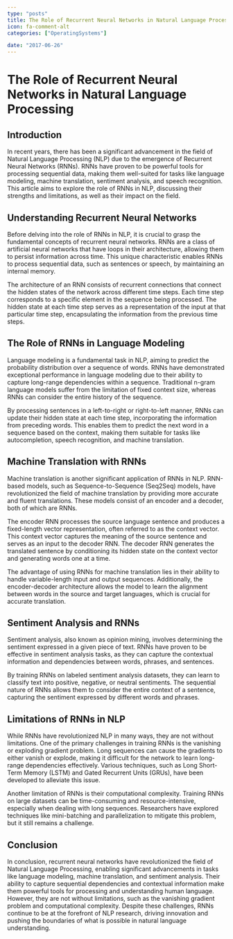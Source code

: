 ```yaml
---
type: "posts"
title: The Role of Recurrent Neural Networks in Natural Language Processing
icon: fa-comment-alt
categories: ["OperatingSystems"]

date: "2017-06-26"
---
```




# The Role of Recurrent Neural Networks in Natural Language Processing

## Introduction

In recent years, there has been a significant advancement in the field of Natural Language Processing (NLP) due to the emergence of Recurrent Neural Networks (RNNs). RNNs have proven to be powerful tools for processing sequential data, making them well-suited for tasks like language modeling, machine translation, sentiment analysis, and speech recognition. This article aims to explore the role of RNNs in NLP, discussing their strengths and limitations, as well as their impact on the field.

## Understanding Recurrent Neural Networks

Before delving into the role of RNNs in NLP, it is crucial to grasp the fundamental concepts of recurrent neural networks. RNNs are a class of artificial neural networks that have loops in their architecture, allowing them to persist information across time. This unique characteristic enables RNNs to process sequential data, such as sentences or speech, by maintaining an internal memory.

The architecture of an RNN consists of recurrent connections that connect the hidden states of the network across different time steps. Each time step corresponds to a specific element in the sequence being processed. The hidden state at each time step serves as a representation of the input at that particular time step, encapsulating the information from the previous time steps.

## The Role of RNNs in Language Modeling

Language modeling is a fundamental task in NLP, aiming to predict the probability distribution over a sequence of words. RNNs have demonstrated exceptional performance in language modeling due to their ability to capture long-range dependencies within a sequence. Traditional n-gram language models suffer from the limitation of fixed context size, whereas RNNs can consider the entire history of the sequence.

By processing sentences in a left-to-right or right-to-left manner, RNNs can update their hidden state at each time step, incorporating the information from preceding words. This enables them to predict the next word in a sequence based on the context, making them suitable for tasks like autocompletion, speech recognition, and machine translation.

## Machine Translation with RNNs

Machine translation is another significant application of RNNs in NLP. RNN-based models, such as Sequence-to-Sequence (Seq2Seq) models, have revolutionized the field of machine translation by providing more accurate and fluent translations. These models consist of an encoder and a decoder, both of which are RNNs.

The encoder RNN processes the source language sentence and produces a fixed-length vector representation, often referred to as the context vector. This context vector captures the meaning of the source sentence and serves as an input to the decoder RNN. The decoder RNN generates the translated sentence by conditioning its hidden state on the context vector and generating words one at a time.

The advantage of using RNNs for machine translation lies in their ability to handle variable-length input and output sequences. Additionally, the encoder-decoder architecture allows the model to learn the alignment between words in the source and target languages, which is crucial for accurate translation.

## Sentiment Analysis and RNNs

Sentiment analysis, also known as opinion mining, involves determining the sentiment expressed in a given piece of text. RNNs have proven to be effective in sentiment analysis tasks, as they can capture the contextual information and dependencies between words, phrases, and sentences.

By training RNNs on labeled sentiment analysis datasets, they can learn to classify text into positive, negative, or neutral sentiments. The sequential nature of RNNs allows them to consider the entire context of a sentence, capturing the sentiment expressed by different words and phrases.

## Limitations of RNNs in NLP

While RNNs have revolutionized NLP in many ways, they are not without limitations. One of the primary challenges in training RNNs is the vanishing or exploding gradient problem. Long sequences can cause the gradients to either vanish or explode, making it difficult for the network to learn long-range dependencies effectively. Various techniques, such as Long Short-Term Memory (LSTM) and Gated Recurrent Units (GRUs), have been developed to alleviate this issue.

Another limitation of RNNs is their computational complexity. Training RNNs on large datasets can be time-consuming and resource-intensive, especially when dealing with long sequences. Researchers have explored techniques like mini-batching and parallelization to mitigate this problem, but it still remains a challenge.

## Conclusion

In conclusion, recurrent neural networks have revolutionized the field of Natural Language Processing, enabling significant advancements in tasks like language modeling, machine translation, and sentiment analysis. Their ability to capture sequential dependencies and contextual information make them powerful tools for processing and understanding human language. However, they are not without limitations, such as the vanishing gradient problem and computational complexity. Despite these challenges, RNNs continue to be at the forefront of NLP research, driving innovation and pushing the boundaries of what is possible in natural language understanding.